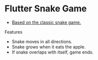 # Flutter Snake Game

- [Based on the classic snake game.](https://en.wikipedia.org/wiki/Snake_(video_game_genre))

Features
- Snake moves in all directions.
- Snake grows when it eats the apple.
- If snake overlaps with itself, game ends.
